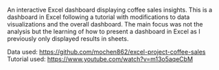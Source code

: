 An interactive Excel dashboard displaying coffee sales insights. This is a dashboard in Excel following a tutorial with modifications to data visualizations and the overall dashboard. The main focus was not the analysis but the learning of how to present a dashboard in Excel as I previously only displayed results in sheets.

Data used: https://github.com/mochen862/excel-project-coffee-sales
Tutorial used: https://www.youtube.com/watch?v=m13o5aqeCbM
